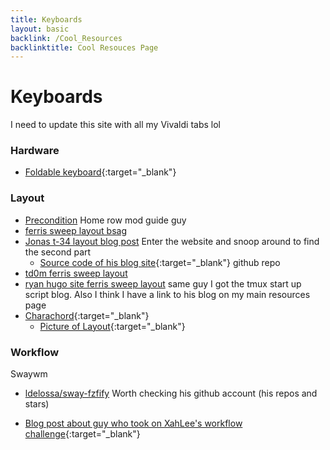 ```yaml
---
title: Keyboards
layout: basic
backlink: /Cool_Resources
backlinktitle: Cool Resouces Page
---
```


# Keyboards

I need to update this site with all my Vivaldi tabs lol

### Hardware
* [Foldable keyboard](https://www.amazon.ca/Igo-Stowaway-Ultra-Slim-Bluetooth-Keyboard/dp/B0002OKCXE){:target="_blank"}

### Layout

- <a href="https://precondition.github.io/" target="_blank">Precondition</a> Home row mod guide guy
- <a href="https://www.rousette.org.uk/archives/ferris-sweep-keyboard-and-layout/" target="_blank">ferris sweep layout bsag</a>
- [Jonas t-34 layout blog post](https://www.jonashietala.se/blog/2021/06/03/the-t-34-keyboard-layout/) Enter the website and snoop around to find the second part
  - [Source code of his blog site](https://github.com/treeman/jonashietala){:target="\_blank"} github repo
- [td0m ferris sweep layout](https://github.com/td0m/blog/blob/main/content/posts/new-keyboard/index.md)
- [ryan hugo site ferris sweep layout](https://ryan.himmelwright.net/post/building-34-key-layout/) same guy I got the tmux start up script blog. Also I think I have a link to his blog on my main resources page
- [Charachord](https://www.charachorder.com/en-it/products/charachorder-one){:target="\_blank"}
  - [Picture of Layout](https://techunwrapped.com/wp-content/uploads/2022/01/1641914796_606_The-three-dimensional-keyboard-is-here-type-as-fast-as-you.jpg){:target="\_blank"}

### Workflow

Swaywm

- [ldelossa/sway-fzfify](https://github.com/ldelossa/sway-fzfify) Worth checking his github account (his repos and stars)

- [Blog post about guy who took on XahLee's workflow challenge](https://juancastro.xyz/posts/friendship-with-tiling-has-ended/){:target="\_blank"}
